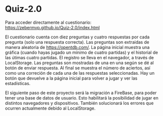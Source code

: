 # Quiz-2.0
Para acceder directamente al cuestionario: https://zebermvp.github.io/Quiz-2.0/index.html

El cuestionario cuenta con diez preguntas y cuatro respuestas por cada pregunta (solo una respuesta correcta). Las preguntas son extraidas de manera aleatoria de https://opentdb.com/. La página inicial muestra una gráfica (cuando hayas jugado un mínimo de cuatro partidas) y el historial de las útimas cuatro partidas. El registro se lleva en el navegador, a través de LocalStorage. Las preguntas son mostradas de una en una según se dé al botón de enviar respuesta. Al final se muestra el número de aciertos, así como una correción de cada una de las respuestas seleccionadas. Hay un botón que devuelve a la página inicial para volver a jugar y ver las estadísticas.

El siguiente paso de este proyecto será la migración a FireBase, para poder tener una base de datos de usuario. Esto habilitará la posibilidad de jugar en distintos navegadores y dispositivos. También solucionará los errores que ocurren actualmente debido al LocalStorage.
